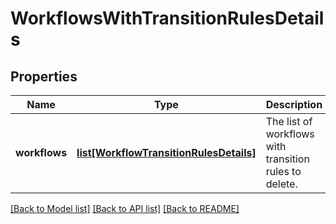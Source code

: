 # WorkflowsWithTransitionRulesDetails

## Properties
Name | Type | Description | Notes
------------ | ------------- | ------------- | -------------
**workflows** | [**list[WorkflowTransitionRulesDetails]**](WorkflowTransitionRulesDetails.md) | The list of workflows with transition rules to delete. | 

[[Back to Model list]](../README.md#documentation-for-models) [[Back to API list]](../README.md#documentation-for-api-endpoints) [[Back to README]](../README.md)

